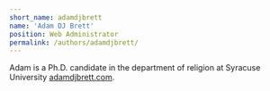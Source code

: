 ```yaml
---
short_name: adamdjbrett
name: 'Adam DJ Brett'
position: Web Administrator
permalink: /authors/adamdjbrett/
---
```

Adam is a Ph.D. candidate in the department of religion at Syracuse University [adamdjbrett.com](https://adamdjbrett.com).
